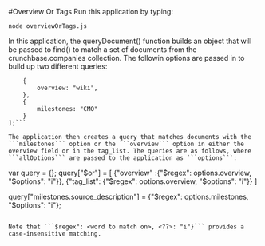 #Overview Or Tags
Run this application by typing:

```node overviewOrTags.js```

In this application, the queryDocument() function builds an object that will be passed to find() to match a set of documents from the crunchbase.companies collection. The followin options are passed in to build up two different queries:

```var allOptions = [
    {
        overview: "wiki",
    },
    {
        milestones: "CMO"
    }
];```

The application then creates a query that matches documents with the ```milestones``` option or the ```overview``` option in either the overview field or in the tag_list. The queries are as follows, where ```allOptions``` are passed to the application as ```options```:

```
var query = {};
query["$or"] = 
      [
        {"overview" :{"$regex": options.overview, "$options": "i"}}, 
        {"tag_list": {"$regex": options.overview, "$options": "i"}} 
      ]
      
query["milestones.source_description"] =
      {"$regex": options.milestones, "$options": "i"};
```

Note that ```$regex": <word to match on>, <??>: "i"}``` provides a case-insensitive matching.
